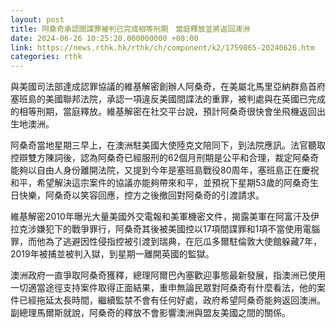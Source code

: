 ```yaml
---
layout: post
title: 阿桑奇承認間諜罪被判已完成相等刑期　當庭釋放並將返回澳洲
date: 2024-06-26 10:25:20.000000000 +08:00
link: https://news.rthk.hk/rthk/ch/component/k2/1759065-20240626.htm
categories: rthk
---
```


與美國司法部達成認罪協議的維基解密創辦人阿桑奇，在美屬北馬里亞納群島首府塞班島的美國聯邦法院，承認一項違反美國間諜法的重罪，被判處與在英國已完成的相等刑期，當庭釋放。維基解密在社交平台說，預計阿桑奇很快會坐飛機返回出生地澳洲。

阿桑奇當地星期三早上，在澳洲駐美國大使陸克文陪同下，到法院應訊。法官聽取控辯雙方陳詞後，認為阿桑奇已經服刑的62個月刑期是公平和合理，裁定阿桑奇能夠以自由人身份離開法院，又提到今年是塞班島戰役80周年，塞班島正在慶祝和平，希望解決這宗案件的協議亦能夠帶來和平，並預祝下星期53歲的阿桑奇生日快樂，阿桑奇以笑容回應，控方之後撤回對阿桑奇的引渡請求。

維基解密2010年曝光大量美國外交電報和美軍機密文件，揭露美軍在阿富汗及伊拉克涉嫌犯下的戰爭罪行，阿桑奇其後被美國控以17項間諜罪和1項不當使用電腦罪，而他為了逃避因性侵指控被引渡到瑞典，在厄瓜多爾駐倫敦大使館躲藏7年，2019年被捕並被判入獄，到星期一離開英國的監獄。

澳洲政府一直爭取阿桑奇獲釋，總理阿爾巴內塞歡迎事態最新發展，指澳洲已使用一切適當途徑支持案件取得正面結果，重申無論民眾對阿桑奇有什麼看法，他的案件已經拖延太長時間，繼續監禁不會有任何好處，政府希望阿桑奇能夠返回澳洲。副總理馬爾斯就說，阿桑奇的釋放不會影響澳洲與盟友美國之間的關係。
